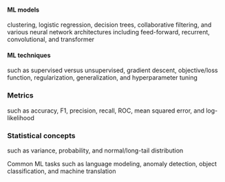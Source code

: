 #### ML models
clustering, logistic regression, decision trees, collaborative filtering, and various neural network architectures including feed-forward, recurrent, convolutional, and transformer

#### ML techniques
such as supervised versus unsupervised, gradient descent, objective/loss function, regularization, generalization, and hyperparameter tuning

### Metrics
such as accuracy, F1, precision, recall, ROC, mean squared error, and log-likelihood

### Statistical concepts
such as variance, probability, and normal/long-tail distribution

Common ML tasks such as language modeling, anomaly detection, object classification, and machine translation